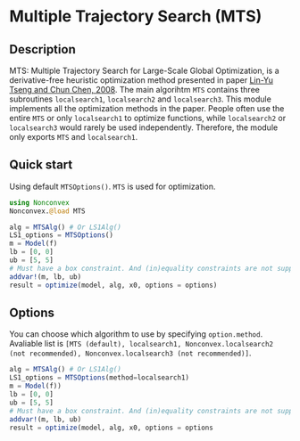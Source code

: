 # Multiple Trajectory Search (MTS)

## Description

MTS: Multiple Trajectory Search for Large-Scale Global Optimization, is a derivative-free heuristic optimization method presented in paper [Lin-Yu Tseng and Chun Chen, 2008](https://sci2s.ugr.es/sites/default/files/files/TematicWebSites/EAMHCO/contributionsCEC08/tseng08mts.pdf). 
The main algorihtm `MTS` contains three subroutines `localsearch1`, `localsearch2` and `localsearch3`. This module implements all the optimization methods in the paper. People often use the entire `MTS` or only `localsearch1` to optimize functions, while `localsearch2` or `localsearch3` would rarely be used independently. Therefore, the module only exports `MTS` and `localsearch1`.

## Quick start

Using default `MTSOptions()`. `MTS` is used for optimization. 

```julia
using Nonconvex
Nonconvex.@load MTS

alg = MTSAlg() # Or LS1Alg()
LS1_options = MTSOptions()
m = Model(f)
lb = [0, 0]
ub = [5, 5]
# Must have a box constraint. And (in)equality constraints are not supported for MTS methods.
addvar!(m, lb, ub)
result = optimize(model, alg, x0, options = options)
```

## Options

You can choose which algorithm to use by specifying `option.method`. Avaliable list is `[MTS (default), localsearch1, Nonconvex.localsearch2 (not recommended), Nonconvex.localsearch3 (not recommended)]`.

```julia
alg = MTSAlg() # Or LS1Alg()
LS1_options = MTSOptions(method=localsearch1)
m = Model(f))
lb = [0, 0]
ub = [5, 5]
# Must have a box constraint. And (in)equality constraints are not supported in MTS methods.
addvar!(m, lb, ub)
result = optimize(model, alg, x0, options = options
```

